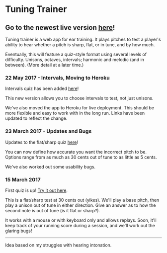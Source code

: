 # Tuning Trainer

## Go to the newest live version [here](https://tuning-trainer.herokuapp.com/)!

Tuning trainer is a web app for ear training.
It plays pitches to test a player's ability to hear whether
a pitch is sharp, flat, or in tune, and by how much.

Eventually, this will feature a quiz-style format using several levels of
difficulty. Unisons, octaves, intervals; harmonic and melodic (and in between).
(More detail at a later time.)

### 22 May 2017 - Intervals, Moving to Heroku

Intervals quiz has been added [here](https://tuning-trainer.herokuapp.com/intervals)!

This new version allows you to choose intervals to test, not
just unisons.

We've also moved the app to Heroku for live deployment.
This should be more flexible and easy to work with in the long run.
Links have been updated to reflect the change.

### 23 March 2017 - Updates and Bugs

Updates to the flat/sharp quiz [here](https://tuning-trainer.herokuapp.com/quiz)!

You can now define how accurate you want the incorrect pitch to be.
Options range from as much as 30 cents out of tune to as little as 5 cents.

We've also worked out some usability bugs.

### 15 March 2017

First quiz is up! [Try it out here](https://tuning-trainer.herokuapp.com/quiz).

This is a flat/sharp test at 30 cents out (yikes).
We'll play a base pitch, then play a unison out of tune in either direction.
Give an answer as to how the second note is out of tune (is it flat or sharp?).

It works with a mouse or with keyboard only and allows replays.
Soon, it'll keep track of your running score during a session,
and we'll work out the glaring bugs!

-----

Idea based on my struggles with hearing intonation.

